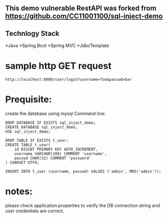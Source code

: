 ## This demo vulnerable RestAPI was forked from https://github.com/CC11001100/sql-inject-demo

## Technlogy Stack
   *Java 
   *Spring Boot
   *Spring MVC
   *JdbcTemplate


# sample http GET request

```
http://localhost:8080/user/login?username=foo&passwd=bar
```

# Prequisite:

create the database using mysql Command line:

```
DROP DATABASE IF EXISTS sql_inject_demo;
CREATE DATABASE sql_inject_demo;
USE sql_inject_demo;

DROP TABLE IF EXISTS t_user;
CREATE TABLE t_user(
    id BIGINT PRIMARY KEY AUTO_INCREMENT,
    username VARCHAR(100) COMMENT 'username',
    passwd CHAR(32) COMMENT 'password'
) CHARSET UTF8;

INSERT INTO t_user (username, passwd) VALUES ('admin', MD5('admin'));

```

# notes:
please check application.properties to verify the DB connection string and user credentials are correct.






